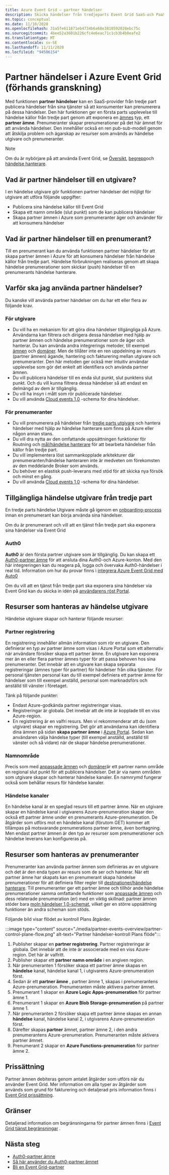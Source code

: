 ```yaml
---
title: Azure Event Grid – partner händelser
description: Skicka händelser från tredjeparts Event Grid SaaS-och PaaS-partner direkt till Azure-tjänster med Azure Event Grid.
ms.topic: conceptual
ms.date: 11/10/2020
ms.openlocfilehash: 31a5fe611871eb4734b6a68e3818592028ebc75c
ms.sourcegitcommit: 4bee52a3601b226cfc4e6eac71c1cb3b4b0eafe2
ms.translationtype: MT
ms.contentlocale: sv-SE
ms.lasthandoff: 11/11/2020
ms.locfileid: "94506154"
---
```

# <a name="partner-events-in-azure-event-grid-preview"></a>Partner händelser i Azure Event Grid (förhands granskning)
Med funktionen **partner händelser** kan en SaaS-provider från tredje part publicera händelser från sina tjänster så att konsumenter kan prenumerera på dessa händelser. Den här funktionen ger en första parts upplevelse till händelse källor från tredje part genom att exponera en [ämnes](concepts.md#topics) typ, ett **partner ämne**. Prenumeranter skapar prenumerationer på det här ämnet för att använda händelser. Den innehåller också en ren pub-sub-modell genom att åtskilja problem och ägarskap av resurser som används av händelse utgivare och prenumeranter.

> [!NOTE]
> Om du är nybörjare på att använda Event Grid, se [Översikt](overview.md), [begrepp](concepts.md)och [händelse hanterare](event-handlers.md).

## <a name="what-is-partner-events-to-a-publisher"></a>Vad är partner händelser till en utgivare?
I en händelse utgivare gör funktionen partner händelser det möjligt för utgivare att utföra följande uppgifter:

- Publicera sina händelse källor till Event Grid
- Skapa ett namn område (slut punkt) som de kan publicera händelser
- Skapa partner ämnen i Azure som prenumeranter äger och använder för att konsumera händelser

## <a name="what-is-partner-events-to-a-subscriber"></a>Vad är partner händelser till en prenumerant?
Till en prenumerant kan du använda funktionen partner händelser för att skapa partner ämnen i Azure för att konsumera händelser från händelse källor från tredje part. Händelse förbrukningen realiseras genom att skapa händelse prenumerationer som skickar (push) händelser till en prenumerants händelse hanterare.

## <a name="why-should-i-use-partner-events"></a>Varför ska jag använda partner händelser?
Du kanske vill använda partner händelser om du har ett eller flera av följande krav.

### <a name="for-publishers"></a>För utgivare

- Du vill ha en mekanism för att göra dina händelser tillgängliga på Azure. Användarna kan filtrera och dirigera dessa händelser med hjälp av partner ämnen och händelse prenumerationer som de äger och hanterar. Du kan använda andra integrerings metoder, till exempel [ämnen](custom-topics.md) och [domäner](event-domains.md). Men de tillåter inte en ren uppdelning av resurs (partner ämnen) ägande, hantering och fakturering mellan utgivare och prenumeranter. Den här metoden ger också mer intuitiv användar upplevelse som gör det enkelt att identifiera och använda partner ämnen.
- Du vill publicera händelser till en enda slut punkt, slut punktens slut punkt. Och du vill kunna filtrera dessa händelser så att endast en delmängd av dem är tillgänglig. 
- Du vill ha insyn i mått som rör publicerade händelser.
- Du vill använda [Cloud events 1,0](https://cloudevents.io/) -schema för dina händelser.

### <a name="for-subscribers"></a>För prenumeranter

- Du vill prenumerera på händelser från [tredje parts utgivare](#available-third-party-event-publishers) och hantera händelser med hjälp av händelse hanterare som finns på Azure eller någon annan stans.
- Du vill dra nytta av den omfattande uppsättningen funktioner för Routning och [mål/händelse hanterare](overview.md#event-handlers) för att bearbeta händelser från källor från tredje part. 
- Du vill implementera löst sammankopplade arkitekturer där prenumeranten/händelse hanteraren inte är medveten om förekomsten av den meddelande Broker som används. 
- Du behöver en elastisk push-leverans med stöd för att skicka nya försök och minst en gång.
- Du vill använda [Cloud events 1,0](https://cloudevents.io/) -schema för dina händelser. 


## <a name="available-third-party-event-publishers"></a>Tillgängliga händelse utgivare från tredje part
En tredje parts händelse Utgivare måste gå igenom en [onboarding-process](partner-onboarding-overview.md) innan en prenumerant kan börja använda sina händelser. 

Om du är prenumerant och vill att en tjänst från tredje part ska exponera sina händelser via Event Grid 

### <a name="auth0"></a>Auth0
**Auth0** är den första partner utgivare som är tillgänglig. Du kan skapa ett [Auth0-partner ämne](auth0-overview.md) för att ansluta dina Auth0-och Azure-konton. Med den här integreringen kan du reagera på, logga och övervaka Auth0-händelser i real tid. Information om hur du provar finns i [integrera Azure Event Grid med Auto0](auth0-how-to.md)

Om du vill att en tjänst från tredje part ska exponera sina händelser via Event Grid kan du skicka in idén på [användarens röst Portal](https://feedback.azure.com/forums/909934-azure-event-grid).
 
## <a name="resources-managed-by-event-publishers"></a>Resurser som hanteras av händelse utgivare
Händelse utgivare skapar och hanterar följande resurser:

### <a name="partner-registration"></a>Partner registrering
En registrering innehåller allmän information som rör en utgivare. Den definierar en typ av partner ämne som visas i Azure Portal som ett alternativ när användare försöker skapa ett partner ämne. En utgivare kan exponera mer än en eller flera partner ämnes typer för att passa behoven hos sina prenumeranter. Det innebär att en utgivare kan skapa separata registreringar (ämnes typer för partner) för händelser från olika tjänster. För personal tjänsten personal kan du till exempel definiera ett partner ämne för händelser som till exempel anställd, personal som marknadsförs och anställd till vänster i företaget. 

Tänk på följande punkter:

- Endast Azure-godkända partner registreringar visas. 
- Registreringar är globala. Det innebär att de inte är kopplade till en viss Azure-region.
- En registrering är en valfri resurs. Men vi rekommenderar att du (som utgivare) skapar en registrering. Det gör att användarna kan identifiera dina ämnen på sidan **skapa partner ämne** i [Azure Portal](https://portal.azure.com/#create/Microsoft.EventGridPartnerTopic). Sedan kan användaren välja händelse typer (till exempel anställd, anställd till vänster och så vidare) när de skapar händelse prenumerationer.

### <a name="namespace"></a>Namnområde
Precis som med [anpassade ämnen](custom-topics.md) och [domäner](event-domains.md)är ett partner namn område en regional slut punkt för att publicera händelser. Det är via namn områden som utgivare skapar och hanterar händelse kanaler. En namnrymd fungerar också som behållar resurs för händelse kanaler.

### <a name="event-channels"></a>Händelse kanaler
En händelse kanal är en speglad resurs till ett partner ämne. När en utgivare skapar en händelse kanal i utgivarens Azure-prenumeration skapar den också ett partner ämne under en prenumerants Azure-prenumeration. De åtgärder som utförs mot en händelse kanal (förutom GET) kommer att tillämpas på motsvarande prenumerations partner ämne, även borttagning. Men endast partner ämnen är den typ av resurser som prenumerationer och händelse leverans kan konfigureras på.

## <a name="resources-managed-by-subscribers"></a>Resurser som hanteras av prenumeranter 
Prenumeranter kan använda partner ämnen som definieras av en utgivare och det är den enda typen av resurs som de ser och hanterar. När ett partner ämne har skapats kan en prenumerant skapa händelse prenumerationer för att definiera filter regler till [destinationer/händelse hanterare](overview.md#event-handlers). Till prenumeranter ger ett partner ämne och tillhör ande händelse prenumerationer samma omfattande funktioner som [anpassade ämnen](custom-topics.md) och dess relaterade prenumeration (er) med en viktig skillnad: partner ämnen stöder bara [moln händelser 1,0-schemat](cloudevents-schema.md), vilket ger en större uppsättning funktioner än andra scheman som stöds.

Följande bild visar flödet av kontroll Plans åtgärder.

:::image type="content" source="./media/partner-events-overview/partner-control-plane-flow.png" alt-text="Partner händelser-kontroll Plans flöde":::

1. Publisher skapar en **partner registrering**. Partner registreringar är globala. Det innebär att de inte är associerade med en viss Azure-region. Det här är valfritt.
1. Publisher skapar ett **partner namn område** i en angiven region.
1. När prenumeranten 1 försöker skapa ett partner ämne skapas en **händelse** kanal, händelse kanal 1, i utgivarens Azure-prenumeration först.
1. Sedan är ett **partner ämne** , partner ämne 1, skapas i prenumerantens Azure-prenumeration. Prenumeranten måste aktivera partner ämnet. 
1. Prenumerant 1 skapar en **Azure Logic Apps-prenumeration** för partner ämne 1.
1. Prenumerant 1 skapar en **Azure Blob Storage-prenumeration** på partner ämne 1. 
1. När prenumeranten 2 försöker skapa ett partner ämne skapas en annan **händelse** kanal, händelse kanal 2, i utgivarens Azure-prenumeration först. 
1. Därefter skapas **partner** ämnet, partner ämne 2, i den andra prenumerantens Azure-prenumeration. Prenumeranten måste aktivera partner ämnet. 
1. Prenumerant 2 skapar en **Azure Functions-prenumeration** för partner ämne 2. 

## <a name="pricing"></a>Prissättning
Partner ämnen debiteras genom antalet åtgärder som utförs när du använder Event Grid. Mer information om alla typer av åtgärder som används som grund för fakturering och detaljerad pris information finns i [Event Grid prissättning](https://azure.microsoft.com/pricing/details/event-grid/).

## <a name="limits"></a>Gränser
Detaljerad information om begränsningarna för partner ämnen finns i [Event Grid tjänst begränsningar](../azure-resource-manager/management/azure-subscription-service-limits.md#event-grid-limits) .


## <a name="next-steps"></a>Nästa steg

- [Auth0-partner ämne](auth0-overview.md)
- [Så här använder du Auth0-partner ämnet](auth0-how-to.md)
- [Bli en Event Grid-partner](partner-onboarding-overview.md)